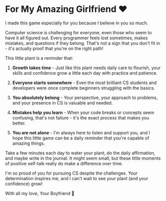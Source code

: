 # For My Amazing Girlfriend ❤️

I made this game especially for you because I believe in you so much. 

Computer science is challenging for everyone, even those who seem to have it all figured out. Every programmer feels lost sometimes, makes mistakes, and questions if they belong. That's not a sign that you don't fit in - it's actually proof that you're on the right path!

This little plant is a reminder that:

1. **Growth takes time** - Just like this plant needs daily care to flourish, your skills and confidence grow a little each day with practice and patience.

2. **Everyone starts somewhere** - Even the most brilliant CS students and developers were once complete beginners struggling with the basics.

3. **You absolutely belong** - Your perspective, your approach to problems, and your presence in CS is valuable and needed.

4. **Mistakes help you learn** - When your code breaks or concepts seem confusing, that's not failure - it's the exact process that makes you better.

5. **You are not alone** - I'm always here to listen and support you, and I hope this little game can be a daily reminder that you're capable of amazing things.

Take a few minutes each day to water your plant, do the daily affirmation, and maybe write in the journal. It might seem small, but these little moments of positive self-talk really do make a difference over time.

I'm so proud of you for pursuing CS despite the challenges. Your determination inspires me, and I can't wait to see your plant (and your confidence) grow!

With all my love,
Your Boyfriend 💚